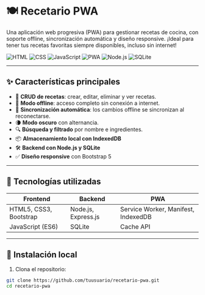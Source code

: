 # 🍽️ Recetario PWA

Una aplicación web progresiva (PWA) para gestionar recetas de cocina, con soporte offline, sincronización automática y diseño responsive. ¡Ideal para tener tus recetas favoritas siempre disponibles, incluso sin internet!

![HTML](https://img.shields.io/badge/HTML5-E34F26?style=flat&logo=html5&logoColor=white)
![CSS](https://img.shields.io/badge/CSS3-1572B6?style=flat&logo=css3&logoColor=white)
![JavaScript](https://img.shields.io/badge/JavaScript-F7DF1E?style=flat&logo=javascript&logoColor=black)
![PWA](https://img.shields.io/badge/PWA-blueviolet?style=flat&logo=googlechrome&logoColor=white)
![Node.js](https://img.shields.io/badge/Node.js-339933?style=flat&logo=node.js&logoColor=white)
![SQLite](https://img.shields.io/badge/SQLite-07405E?style=flat&logo=sqlite&logoColor=white)

---

## ✨ Características principales

- 📝 **CRUD de recetas**: crear, editar, eliminar y ver recetas.
- 📱 **Modo offline**: acceso completo sin conexión a internet.
- 🔁 **Sincronización automática**: los cambios offline se sincronizan al reconectarse.
- 🌘 **Modo oscuro** con alternancia.
- 🔍 **Búsqueda y filtrado** por nombre e ingredientes.
- 📦 **Almacenamiento local con IndexedDB**
- 🛠️ **Backend con Node.js y SQLite**
- ✅ **Diseño responsive** con Bootstrap 5

---

## 🧠 Tecnologías utilizadas

| Frontend         | Backend         | PWA                    |
|------------------|------------------|-------------------------|
| HTML5, CSS3, Bootstrap | Node.js, Express.js | Service Worker, Manifest, IndexedDB |
| JavaScript (ES6) | SQLite           | Cache API              |

---

## 🚀 Instalación local

1. Clona el repositorio:

```bash
git clone https://github.com/tuusuario/recetario-pwa.git
cd recetario-pwa
